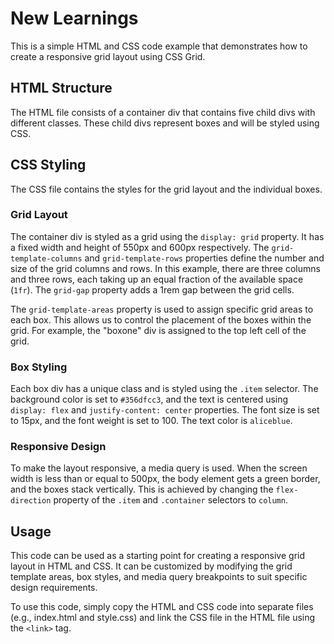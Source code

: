 # New Learnings

This is a simple HTML and CSS code example that demonstrates how to create a responsive grid layout using CSS Grid.

## HTML Structure

The HTML file consists of a container div that contains five child divs with different classes. These child divs represent boxes and will be styled using CSS.

## CSS Styling

The CSS file contains the styles for the grid layout and the individual boxes.

### Grid Layout

The container div is styled as a grid using the `display: grid` property. It has a fixed width and height of 550px and 600px respectively. The `grid-template-columns` and `grid-template-rows` properties define the number and size of the grid columns and rows. In this example, there are three columns and three rows, each taking up an equal fraction of the available space (`1fr`). The `grid-gap` property adds a 1rem gap between the grid cells.

The `grid-template-areas` property is used to assign specific grid areas to each box. This allows us to control the placement of the boxes within the grid. For example, the "boxone" div is assigned to the top left cell of the grid.

### Box Styling

Each box div has a unique class and is styled using the `.item` selector. The background color is set to `#356dfcc3`, and the text is centered using `display: flex` and `justify-content: center` properties. The font size is set to 15px, and the font weight is set to 100. The text color is `aliceblue`.

### Responsive Design

To make the layout responsive, a media query is used. When the screen width is less than or equal to 500px, the body element gets a green border, and the boxes stack vertically. This is achieved by changing the `flex-direction` property of the `.item` and `.container` selectors to `column`.

## Usage

This code can be used as a starting point for creating a responsive grid layout in HTML and CSS. It can be customized by modifying the grid template areas, box styles, and media query breakpoints to suit specific design requirements.

To use this code, simply copy the HTML and CSS code into separate files (e.g., index.html and style.css) and link the CSS file in the HTML file using the `<link>` tag.
